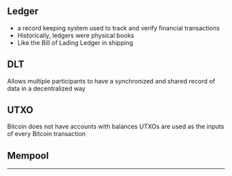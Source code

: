 ## Ledger

- a record keeping system used to track and verify financial transactions
- Historically, ledgers were physical books
- Like the Bill of Lading Ledger in shipping 

## DLT

Allows multiple participants to have a synchronized and shared record of data in a decentralized way

## UTXO

Bitcoin does not have accounts with balances
UTXOs are used as the inputs of every Bitcoin transaction

## Mempool

___

 